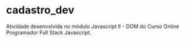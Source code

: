 # cadastro_dev
Atividade desenvolvida no módulo Javascript II - DOM do Curso Online Programador Full Stack Javascript.
